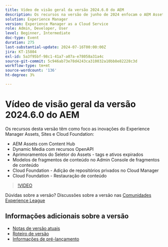 ```yaml
---
title: Vídeo de visão geral da versão 2024.6.0 do AEM
description: Os recursos na versão de junho de 2024 enfocam o AEM Assets com Content Hub, Dynamic Media com recursos OpenAPI, aprimoramentos do Seletor do Assets — tags e ativos expirados, Modelos de fragmento de conteúdo no Admin Console de fragmento de conteúdo, Cloud Foundation — Adição de repositórios privados no Cloud Manager e Cloud Foundation — Restauração de conteúdo.
solution: Experience Manager
version: Experience Manager as a Cloud Service
role: Admin, Developer, User
level: Beginner, Intermediate
doc-type: Event
duration: 275
last-substantial-update: 2024-07-16T00:00:00Z
jira: KT-15804
exl-id: 5a3f95bf-98c1-41a7-a07a-e78058a31a4c
source-git-commit: 5c946ab73e78d4243ca310032a10bb8e82228c3d
workflow-type: tm+mt
source-wordcount: '136'
ht-degree: 3%

---
```


# Vídeo de visão geral da versão 2024.6.0 do AEM

Os recursos desta versão têm como foco as inovações do Experience Manager Assets, Sites e Cloud Foundation:

* AEM Assets com Content Hub
* Dynamic Media com recursos OpenAPI
* Aprimoramentos do Seletor do Assets - tags e ativos expirados
* Modelos de fragmentos de conteúdo no Admin Console de fragmentos de conteúdo
* Cloud Foundation - Adição de repositórios privados no Cloud Manager
* Cloud Foundation - Restauração de conteúdo

>[!VIDEO](https://video.tv.adobe.com/v/3430779/?learn=on)


Dúvidas sobre a versão?  Discussões sobre a versão nas [Comunidades Experience League](https://adobe.ly/47dj9Wj)

## Informações adicionais sobre a versão

* [Notas de versão atuais](https://experienceleague.adobe.com/docs/experience-manager-cloud-service/content/release-notes/home.html?lang=pt-BR)
* [Roteiro de versão](https://experienceleague.adobe.com/docs/experience-manager-release-information/aem-release-updates/update-releases-roadmap.html?lang=pt-BR)
* [Informações de pré-lançamento](https://experienceleague.adobe.com/docs/experience-manager-cloud-service/content/release-notes/prerelease.html?lang=pt-BR)
